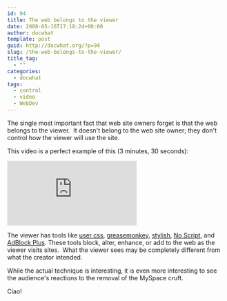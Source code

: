 ```yaml
---
id: 94
title: The web belongs to the viewer
date: 2008-05-16T17:18:24+00:00
author: docwhat
template: post
guid: http://docwhat.org/?p=94
slug: /the-web-belongs-to-the-viewer/
title_tag:
  - ""
categories:
  - docwhat
tags:
  - control
  - video
  - WebDev
---
```


The single most important fact that web site owners forget is that
the web belongs to the viewer.  It doesn't belong to the web site
owner; they don't control how the viewer will use the site.

This video is a perfect example of this (3 minutes, 30 seconds):

<iframe src="https://www.youtube.com/embed/8hghpuxCHTc" frameborder="0" allow="autoplay; encrypted-media" allowfullscreen></iframe>

<!-- more -->

The viewer has tools like
[user css](http://www.mozilla.org/unix/customizing.html#usercss),
[greasemonkey](https://addons.mozilla.org/en-US/firefox/addon/748),
[stylish](https://addons.mozilla.org/en-US/firefox/addon/2108),
[No Script](https://addons.mozilla.org/en-US/firefox/addon/722), and
[AdBlock Plus](https://addons.mozilla.org/en-US/firefox/addon/1865).
These tools block, alter, enhance, or add to the web as the viewer
visits sites.  What the viewer sees may be completely different from
what the creator intended.

While the actual technique is interesting, it is even more
interesting to see the audience's reactions to the removal of the
MySpace cruft.

Ciao!
